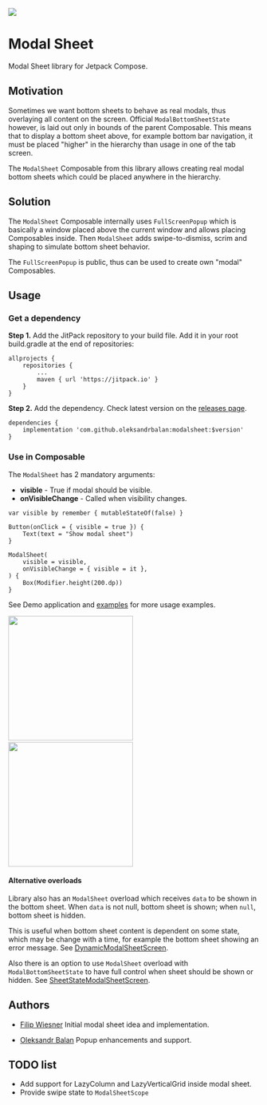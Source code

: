 [![](https://jitpack.io/v/oleksandrbalan/modalsheet.svg)](https://jitpack.io/#oleksandrbalan/modalsheet)

# Modal Sheet

Modal Sheet library for Jetpack Compose.

## Motivation

Sometimes we want bottom sheets to behave as real modals, thus overlaying all content on the screen. Official `ModalBottomSheetState` however, is laid out only in bounds of the parent Composable. This means that to display a bottom sheet above, for example bottom bar navigation, it must be placed "higher" in the hierarchy than usage in one of the tab screen.

The `ModalSheet` Composable from this library allows creating real modal bottom sheets which could be placed anywhere in the hierarchy. 

## Solution

The `ModalSheet` Composable internally uses `FullScreenPopup` which is basically a window placed above the current window and allows placing Composables inside. Then `ModalSheet` adds swipe-to-dismiss, scrim and shaping to simulate bottom sheet behavior.

The `FullScreenPopup` is public, thus can be used to create own "modal" Composables.

## Usage

### Get a dependency

**Step 1.** Add the JitPack repository to your build file.
Add it in your root build.gradle at the end of repositories:
```
allprojects {
    repositories {
        ...
        maven { url 'https://jitpack.io' }
    }
}
```

**Step 2.** Add the dependency.
Check latest version on the [releases page](https://github.com/oleksandrbalan/modalsheet/releases).
```
dependencies {
    implementation 'com.github.oleksandrbalan:modalsheet:$version'
}
```

### Use in Composable

The `ModalSheet` has 2 mandatory arguments:
* **visible** - True if modal should be visible.
* **onVisibleChange** -  Called when visibility changes.

```
var visible by remember { mutableStateOf(false) }

Button(onClick = { visible = true }) {
    Text(text = "Show modal sheet")
}

ModalSheet(
    visible = visible,
    onVisibleChange = { visible = it },
) {
    Box(Modifier.height(200.dp))
}
```

See Demo application and [examples](demo/src/main/kotlin/eu/wewox/modalsheet/screens) for more usage examples.

<img src="https://user-images.githubusercontent.com/20944869/166837599-3b7423db-cee1-4444-b760-3986bc1aa695.gif" width="250" />&emsp;<img src="https://user-images.githubusercontent.com/20944869/166837878-06c73b4e-6b6e-4eae-ab91-56ba2dffbb8d.gif" width="250" />


#### Alternative overloads

Library also has an `ModalSheet` overload which receives `data` to be shown in the bottom sheet. When `data` is not null, bottom sheet is shown; when `null`, bottom sheet is hidden.

This is useful when bottom sheet content is dependent on some state, which may be change with a time, for example the bottom sheet showing an error message. See [DynamicModalSheetScreen](demo/src/main/kotlin/eu/wewox/modalsheet/screens/DynamicModalSheetScreen).

Also there is an option to use `ModalSheet` overload with `ModalBottomSheetState` to have full control when sheet should be shown or hidden. See [SheetStateModalSheetScreen](demo/src/main/kotlin/eu/wewox/modalsheet/screens/SheetStateModalSheetScreen).

## Authors

* [Filip Wiesner](https://github.com/wooodenleg) Initial modal sheet idea and implementation.

* [Oleksandr Balan](https://github.com/oleksandrbalan) Popup enhancements and support.


## TODO list

* Add support for LazyColumn and LazyVerticalGrid inside modal sheet.
* Provide swipe state to `ModalSheetScope`
